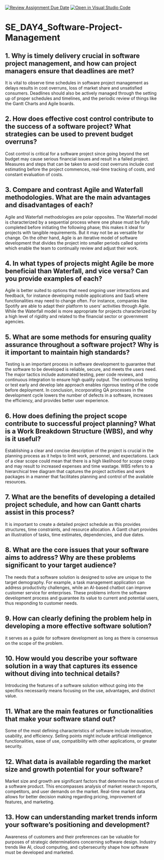 [![Review Assignment Due Date](https://classroom.github.com/assets/deadline-readme-button-22041afd0340ce965d47ae6ef1cefeee28c7c493a6346c4f15d667ab976d596c.svg)](https://classroom.github.com/a/9pw6JKcu)
[![Open in Visual Studio Code](https://classroom.github.com/assets/open-in-vscode-2e0aaae1b6195c2367325f4f02e2d04e9abb55f0b24a779b69b11b9e10269abc.svg)](https://classroom.github.com/online_ide?assignment_repo_id=18601225&assignment_repo_type=AssignmentRepo)
# SE_DAY4_Software-Project-Management
## 1. Why is timely delivery crucial in software project management, and how can project managers ensure that deadlines are met?
It is vital to observe time schedules in software project management as delays results in cost overruns, loss of market share and unsatisfied consumers. Deadlines should also be actively managed through the setting up of proper schedules and timelines, and the periodic review of things like the Gantt Charts and Agile boards. 
## 2. How does effective cost control contribute to the success of a software project? What strategies can be used to prevent budget overruns?
Cost control is critical for a software project since going beyond the set budget may cause serious financial issues and result in a failed project. Measures and steps that can be taken to avoid cost overruns include cost estimating before the project commences, real-time tracking of costs, and constant evaluation of costs. 
## 3. Compare and contrast Agile and Waterfall methodologies. What are the main advantages and disadvantages of each?
Agile and Waterfall methodologies are polar opposites. The Waterfall model is characterized by a sequential process where one phase must be fully completed before initiating the following phase; this makes it ideal for projects with tangible requirements. But it may not be as versatile for change. On the other hand, Agile is an iterative model of software development that divides the project into smaller periods called sprints which enable the team to continually review and adjust their work. 
## 4. In what types of projects might Agile be more beneficial than Waterfall, and vice versa? Can you provide examples of each?
Agile is better suited to options that need ongoing user interactions and feedback, for instance developing mobile applications and SaaS where functionalities may need to change often. For instance, companies like Spotify are able to adapt their platform to users’ activities through Agile. While the Waterfall model is more appropriate for projects characterized by a high level of rigidity and related to the financial sector or government agencies. 
## 5. What are some methods for ensuring quality assurance throughout a software project? Why is it important to maintain high standards?
Testing is an important process in software development to guarantee that the software to be developed is reliable, secure, and meets the users need. The major tactics include automated testing, peer code reviews, and continuous integration to ensure high quality output. The continuous testing or test early and develop late approach enables rigorous testing of the code before deployment. In conclusion, incorporating QA processes in the development cycle lowers the number of defects in a software, increases the efficiency, and provides better user experience.
## 6. How does defining the project scope contribute to successful project planning? What is a Work Breakdown Structure (WBS), and why is it useful?
Establishing a clear and concise description of the project is crucial in the planning process as it helps to limit work, personnel, and expectations. Lack of a clear scope could mean that there is a high likelihood for scope creep and may result to increased expenses and time wastage. WBS refers to a hierarchical tree diagram that captures the project activities and work packages in a manner that facilitates planning and control of the available resources. 
## 7. What are the benefits of developing a detailed project schedule, and how can Gantt charts assist in this process?
It is important to create a detailed project schedule as this provides structures, time constraints, and resource allocation. A Gantt chart provides an illustration of tasks, time estimates, dependencies, and due dates. 
## 8. What are the core issues that your software aims to address? Why are these problems significant to your target audience?
The needs that a software solution is designed to solve are unique to the target demography. For example, a task management application can address productivity challenges, while an AI-based chatbot can improve customer service for enterprises. These problems inform the software development process and guarantee its value to current and potential users, thus responding to customer needs. 
## 9. How can clearly defining the problem help in developing a more effective software solution?
it serves as a guide for software development as long as there is consensus on the scope of the problem. 
## 10. How would you describe your software solution in a way that captures its essence without diving into technical details?
Introducing the features of a software solution without going into the specifics necessarily means focusing on the use, advantages, and distinct value. 
## 11. What are the main features or functionalities that make your software stand out?
Some of the most defining characteristics of software include innovation, usability, and efficiency. Selling points might include artificial intelligence functionalities, ease of use, compatibility with other applications, or greater security. 
## 12. What data is available regarding the market size and growth potential for your software?
Market size and growth are significant factors that determine the success of a software product. This encompasses analysis of market research reports, competitors, and user demands on the market. Real-time market data allows for better decision making regarding pricing, improvement of features, and marketing.
## 13. How can understanding market trends inform your software’s positioning and development?
Awareness of customers and their preferences can be valuable for purposes of strategic determinations concerning software design. Industry trends like AI, cloud computing, and cybersecurity shape how software must be developed and marketed. 
